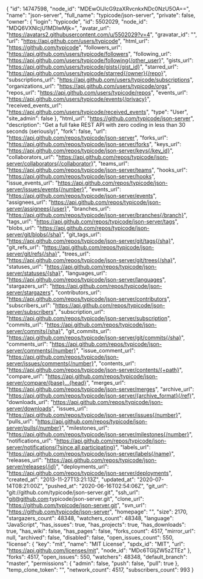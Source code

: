 {
  "id": 14747598,
  "node_id": "MDEwOlJlcG9zaXRvcnkxNDc0NzU5OA==",
  "name": "json-server",
  "full_name": "typicode/json-server",
  "private": false,
  "owner": {
    "login": "typicode",
    "id": 5502029,
    "node_id": "MDQ6VXNlcjU1MDIwMjk=",
    "avatar_url": "https://avatars2.githubusercontent.com/u/5502029?v=4",
    "gravatar_id": "",
    "url": "https://api.github.com/users/typicode",
    "html_url": "https://github.com/typicode",
    "followers_url": "https://api.github.com/users/typicode/followers",
    "following_url": "https://api.github.com/users/typicode/following{/other_user}",
    "gists_url": "https://api.github.com/users/typicode/gists{/gist_id}",
    "starred_url": "https://api.github.com/users/typicode/starred{/owner}{/repo}",
    "subscriptions_url": "https://api.github.com/users/typicode/subscriptions",
    "organizations_url": "https://api.github.com/users/typicode/orgs",
    "repos_url": "https://api.github.com/users/typicode/repos",
    "events_url": "https://api.github.com/users/typicode/events{/privacy}",
    "received_events_url": "https://api.github.com/users/typicode/received_events",
    "type": "User",
    "site_admin": false
  },
  "html_url": "https://github.com/typicode/json-server",
  "description": "Get a full fake REST API with zero coding in less than 30 seconds (seriously)",
  "fork": false,
  "url": "https://api.github.com/repos/typicode/json-server",
  "forks_url": "https://api.github.com/repos/typicode/json-server/forks",
  "keys_url": "https://api.github.com/repos/typicode/json-server/keys{/key_id}",
  "collaborators_url": "https://api.github.com/repos/typicode/json-server/collaborators{/collaborator}",
  "teams_url": "https://api.github.com/repos/typicode/json-server/teams",
  "hooks_url": "https://api.github.com/repos/typicode/json-server/hooks",
  "issue_events_url": "https://api.github.com/repos/typicode/json-server/issues/events{/number}",
  "events_url": "https://api.github.com/repos/typicode/json-server/events",
  "assignees_url": "https://api.github.com/repos/typicode/json-server/assignees{/user}",
  "branches_url": "https://api.github.com/repos/typicode/json-server/branches{/branch}",
  "tags_url": "https://api.github.com/repos/typicode/json-server/tags",
  "blobs_url": "https://api.github.com/repos/typicode/json-server/git/blobs{/sha}",
  "git_tags_url": "https://api.github.com/repos/typicode/json-server/git/tags{/sha}",
  "git_refs_url": "https://api.github.com/repos/typicode/json-server/git/refs{/sha}",
  "trees_url": "https://api.github.com/repos/typicode/json-server/git/trees{/sha}",
  "statuses_url": "https://api.github.com/repos/typicode/json-server/statuses/{sha}",
  "languages_url": "https://api.github.com/repos/typicode/json-server/languages",
  "stargazers_url": "https://api.github.com/repos/typicode/json-server/stargazers",
  "contributors_url": "https://api.github.com/repos/typicode/json-server/contributors",
  "subscribers_url": "https://api.github.com/repos/typicode/json-server/subscribers",
  "subscription_url": "https://api.github.com/repos/typicode/json-server/subscription",
  "commits_url": "https://api.github.com/repos/typicode/json-server/commits{/sha}",
  "git_commits_url": "https://api.github.com/repos/typicode/json-server/git/commits{/sha}",
  "comments_url": "https://api.github.com/repos/typicode/json-server/comments{/number}",
  "issue_comment_url": "https://api.github.com/repos/typicode/json-server/issues/comments{/number}",
  "contents_url": "https://api.github.com/repos/typicode/json-server/contents/{+path}",
  "compare_url": "https://api.github.com/repos/typicode/json-server/compare/{base}...{head}",
  "merges_url": "https://api.github.com/repos/typicode/json-server/merges",
  "archive_url": "https://api.github.com/repos/typicode/json-server/{archive_format}{/ref}",
  "downloads_url": "https://api.github.com/repos/typicode/json-server/downloads",
  "issues_url": "https://api.github.com/repos/typicode/json-server/issues{/number}",
  "pulls_url": "https://api.github.com/repos/typicode/json-server/pulls{/number}",
  "milestones_url": "https://api.github.com/repos/typicode/json-server/milestones{/number}",
  "notifications_url": "https://api.github.com/repos/typicode/json-server/notifications{?since,all,participating}",
  "labels_url": "https://api.github.com/repos/typicode/json-server/labels{/name}",
  "releases_url": "https://api.github.com/repos/typicode/json-server/releases{/id}",
  "deployments_url": "https://api.github.com/repos/typicode/json-server/deployments",
  "created_at": "2013-11-27T13:21:13Z",
  "updated_at": "2020-07-14T08:21:00Z",
  "pushed_at": "2020-06-16T02:54:06Z",
  "git_url": "git://github.com/typicode/json-server.git",
  "ssh_url": "git@github.com:typicode/json-server.git",
  "clone_url": "https://github.com/typicode/json-server.git",
  "svn_url": "https://github.com/typicode/json-server",
  "homepage": "",
  "size": 2170,
  "stargazers_count": 48348,
  "watchers_count": 48348,
  "language": "JavaScript",
  "has_issues": true,
  "has_projects": true,
  "has_downloads": true,
  "has_wiki": false,
  "has_pages": false,
  "forks_count": 4517,
  "mirror_url": null,
  "archived": false,
  "disabled": false,
  "open_issues_count": 550,
  "license": {
    "key": "mit",
    "name": "MIT License",
    "spdx_id": "MIT",
    "url": "https://api.github.com/licenses/mit",
    "node_id": "MDc6TGljZW5zZTEz"
  },
  "forks": 4517,
  "open_issues": 550,
  "watchers": 48348,
  "default_branch": "master",
  "permissions": {
    "admin": false,
    "push": false,
    "pull": true
  },
  "temp_clone_token": "",
  "network_count": 4517,
  "subscribers_count": 993
}
